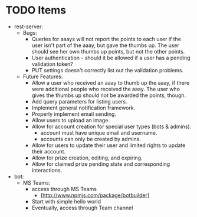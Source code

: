 
# TODO Items


* rest-server:
  * Bugs:
    * Queries for aaays will not report the points to each user if the
      user isn't part of the aaay, but gave the thumbs up.  The user should
      see her own thumbs up points, but not the other points.
    * User authentication - should it be allowed if a user has a pending
      validation token?
    * PUT settings doesn't correctly list out the validation problems.
  * Future Features:
    * Allow a user who received an aaay to thumb up the aaay, if there were
      additional people who received the aaay.  The user who gives the
      thumbs up should not be awarded the points, though.
    * Add query parameters for listing users.
    * Implement general notification framework.
    * Properly implement email sending.
    * Allow users to upload an image.
    * Allow for account creation for special user types (bots & admins).
      * account must have unique email and username.
      * accounts can only be created by admins.
    * Allow for users to update their user and limited rights
      to update their account.
    * Allow for prize creation, editing, and expiring.
    * Allow for claimed prize pending state and corresponding interactions.
* bot:
  * MS Teams:
    * access through MS Teams
      * [http://www.npmjs.com/package/botbuilder]
    * Start with simple hello world
    * Eventually, access through Team channel
